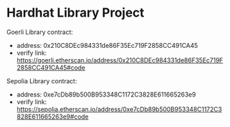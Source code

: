 # Hardhat Library Project

Goerli Library contract:
 - address: 0x210C8DEc984331de86F35Ec719F2858CC491CA45
 - verify link: https://goerli.etherscan.io/address/0x210C8DEc984331de86F35Ec719F2858CC491CA45#code

Sepolia Library contract:
 - address: 0xe7cDb89b500B953348C1172C3828E611665263e9
 - verify link: https://sepolia.etherscan.io/address/0xe7cDb89b500B953348C1172C3828E611665263e9#code
